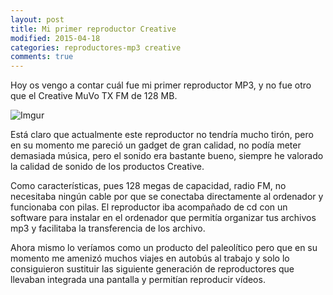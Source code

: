 ```yaml
---
layout: post
title: Mi primer reproductor Creative
modified: 2015-04-18
categories: reproductores-mp3 creative
comments: true
---
```

Hoy os vengo a contar cuál fue mi primer reproductor MP3, y no fue otro que el Creative MuVo TX FM de 128 MB.


![Imgur](http://i.imgur.com/gRiJViR.jpg?1 "Creative")

Está claro que actualmente este reproductor no tendría mucho tirón, pero en su momento me pareció un gadget de gran calidad, no podía meter demasiada música, pero el sonido era bastante bueno, siempre he valorado la calidad de sonido de los productos Creative.

Como características, pues 128 megas de capacidad, radio FM, no necesitaba ningún cable por que se conectaba directamente al ordenador y funcionaba con pilas. El reproductor iba acompañado de cd con un software para instalar en el ordenador que permitía organizar tus archivos mp3 y facilitaba la transferencia de los archivo.

Ahora mismo lo veríamos como un producto del paleolítico pero que en su momento me amenizó muchos viajes en autobús al trabajo y solo lo consiguieron sustituir las siguiente generación de reproductores que llevaban integrada una pantalla y permitían reproducir vídeos.